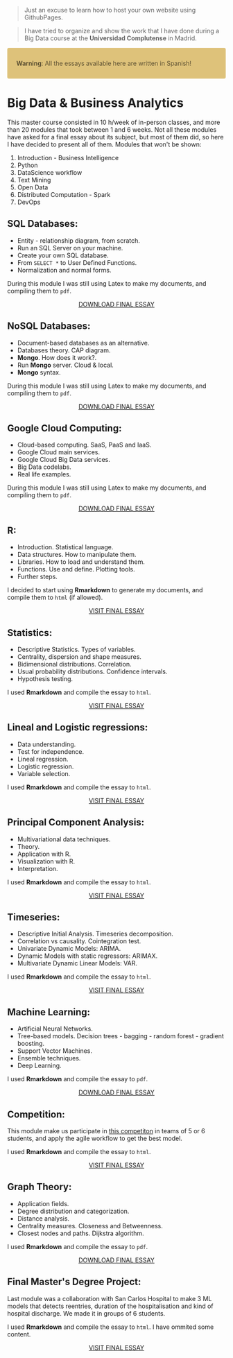 > Just an excuse to learn how to host your own website using GithubPages.

> I have tried to organize and show the work that I have done during a Big Data course at the **Universidad Complutense** in Madrid.

<div style = "color: #5c5032; background-color: #dec27a; position: relative; padding: .75rem 1.25rem; margin-bottom: 1rem; border: 1px solid transparent; border-radius: .25rem;" >
  
  <b>Warning</b>:  All the essays available here are written in Spanish!

</div>

# Big Data & Business Analytics
This master course consisted in 10 h/week of in-person classes, and more than 20 modules that took between 1 and 6 weeks. Not all these modules have asked for a final essay about its subject, but most of them did, so here I have decided to present all of them. Modules that won't be shown:

1. Introduction - Business Intelligence
2. Python
3. DataScience workflow
4. Text Mining
5. Open Data
6. Distributed Computation - Spark
7. DevOps

## SQL Databases:

* Entity - relationship diagram, from scratch.
* Run an SQL Server on your machine.
* Create your own SQL database.
* From `SELECT *` to User Defined Functions.
* Normalization and normal forms.

During this module I was still using Latex to make my documents, and compiling them to `pdf`.

<p align="center">
<a class="btn" href="https://github.com/santibreo/BigData-BA_mastering/raw/master/essays/01_SQL_bbdd.pdf">
DOWNLOAD FINAL ESSAY
</a>
</p>

## NoSQL Databases:

* Document-based databases as an alternative.
* Databases theory. CAP diagram.
* **Mongo**. How does it work?.
* Run **Mongo** server. Cloud & local.
* **Mongo** syntax.

During this module I was still using Latex to make my documents, and compiling them to `pdf`.

<p align="center">
<a class="btn" href="https://github.com/santibreo/BigData-BA_mastering/raw/master/essays/02_NoSQL_bbdd.pdf">
DOWNLOAD FINAL ESSAY
</a>
</p>

## Google Cloud Computing:

* Cloud-based computing. SaaS, PaaS and IaaS.
* Google Cloud main services.
* Google Cloud Big Data services.
* Big Data codelabs.
* Real life examples.

During this module I was still using Latex to make my documents, and compiling them to `pdf`.

<p align="center">
<a class="btn" href="https://github.com/santibreo/BigData-BA_mastering/raw/master/essays/03_GCP.pdf">
DOWNLOAD FINAL ESSAY
</a>
</p>

## R:

* Introduction. Statistical language.
* Data structures. How to manipulate them.
* Libraries. How to load and understand them.
* Functions. Use and define. Plotting tools.
* Further steps.

I decided to start using **Rmarkdown** to generate my documents, and compile them to `html` (if allowed).

<p align="center">
<a class="btn" href="essays/04_R.html">
 VISIT FINAL ESSAY
</a>
</p>

## Statistics:

* Descriptive Statistics. Types of variables.
* Centrality, dispersion and shape measures. 
* Bidimensional distributions. Correlation.
* Usual probability distributions. Confidence intervals.
* Hypothesis testing.

I used **Rmarkdown** and compile the essay to `html`.

<p align="center">
<a class="btn" href="essays/05_statistics.html">
 VISIT FINAL ESSAY
</a>
</p>

## Lineal and Logistic regressions:

* Data understanding. 
* Test for independence. 
* Lineal regression.
* Logistic regression.
* Variable selection.

I used **Rmarkdown** and compile the essay to `html`.

<p align="center">
<a class="btn" href="essays/06_regressions.html">
 VISIT FINAL ESSAY
</a>
</p>

## Principal Component Analysis:

* Multivariational data techniques.
* Theory.
* Application with R.
* Visualization with R.
* Interpretation.

I used **Rmarkdown** and compile the essay to `html`.

<p align="center">
<a class="btn" href="essays/07_PCA.html">
 VISIT FINAL ESSAY
</a>
</p>

## Timeseries:

* Descriptive Initial Analysis. Timeseries decomposition.
* Correlation vs causality. Cointegration test.
* Univariate Dynamic Models: ARIMA.
* Dynamic Models with static regressors: ARIMAX.
* Multivariate Dynamic Linear Models: VAR.

I used **Rmarkdown** and compile the essay to `html`.

<p align="center">
<a class="btn" href="essays/08_timeseries.html">
 VISIT FINAL ESSAY
</a>
</p>

## Machine Learning:

* Artificial Neural Networks.
* Tree-based models. Decision trees - bagging - random forest - gradient boosting.
* Support Vector Machines.
* Ensemble techniques.
* Deep Learning.

I used **Rmarkdown** and compile the essay to `pdf`.

<p align="center">
<a class="btn" href="https://github.com/santibreo/BigData-BA_mastering/raw/master/essays/09_ML.pdf">
 DOWNLOAD FINAL ESSAY
</a>
</p>

## Competition:

This module make us participate in [this
competiton](https://www.drivendata.org/competitions/7/pump-it-up-data-mining-the-water-table/)
in teams of 5 or 6 students, and apply the agile workflow to get the best model.

I used **Rmarkdown** and compile the essay to `html`.

<p align="center">
<a class="btn" href="essays/10_competition.html">
 VISIT FINAL ESSAY
</a>
</p>

## Graph Theory:

* Application fields.
* Degree distribution and categorization.
* Distance analysis.
* Centrality measures. Closeness and Betweenness.
* Closest nodes and paths. Dijkstra algorithm.

I used **Rmarkdown** and compile the essay to `pdf`.

<p align="center">
<a class="btn" href="https://github.com/santibreo/BigData-BA_mastering/raw/master/essays/11_social_nets.pdf">
 DOWNLOAD FINAL ESSAY
</a>
</p>

## Final Master's Degree Project:

Last module was a collaboration with San Carlos Hospital to make 3 ML
models that detects reentries, duration of the hospitalisation and kind of
hospital discharge. We made it in groups of 6 students.

I used **Rmarkdown** and compile the essay to `html`. I have ommited some
content.

<p align="center">
<a class="btn" href="https://github.com/santibreo/BigData-BA_mastering/raw/master/essays/12_tfm.html">
 VISIT FINAL ESSAY
</a>
